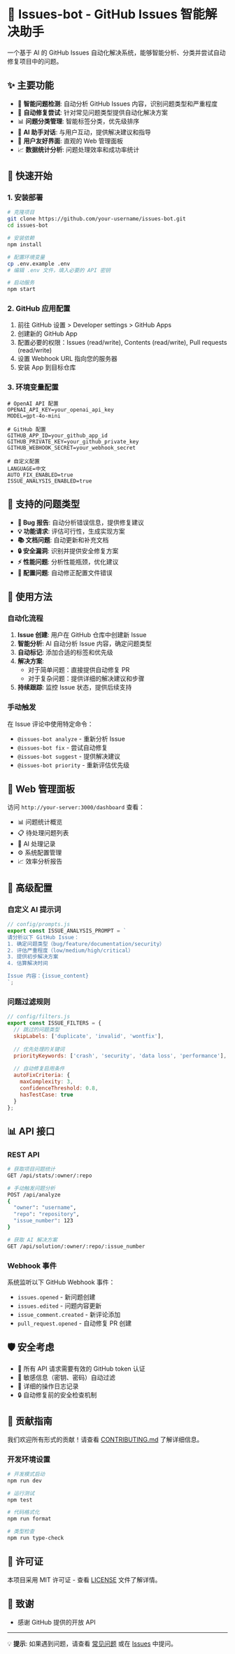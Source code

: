 # 🤖 Issues-bot - GitHub Issues 智能解决助手

一个基于 AI 的 GitHub Issues 自动化解决系统，能够智能分析、分类并尝试自动修复项目中的问题。

## ✨ 主要功能

- 🎯 **智能问题检测**: 自动分析 GitHub Issues 内容，识别问题类型和严重程度
- 🔧 **自动修复尝试**: 针对常见问题类型提供自动化解决方案
- 📊 **问题分类管理**: 智能标签分类，优先级排序
- 💬 **AI 助手对话**: 与用户互动，提供解决建议和指导
- 🎨 **用户友好界面**: 直观的 Web 管理面板
- 📈 **数据统计分析**: 问题处理效率和成功率统计

## 🚀 快速开始

### 1. 安装部署

```bash
# 克隆项目
git clone https://github.com/your-username/issues-bot.git
cd issues-bot

# 安装依赖
npm install

# 配置环境变量
cp .env.example .env
# 编辑 .env 文件，填入必要的 API 密钥

# 启动服务
npm start
```

### 2. GitHub 应用配置

1. 前往 GitHub 设置 > Developer settings > GitHub Apps
2. 创建新的 GitHub App
3. 配置必要的权限：Issues (read/write), Contents (read/write), Pull requests (read/write)
4. 设置 Webhook URL 指向您的服务器
5. 安装 App 到目标仓库

### 3. 环境变量配置

```env
# OpenAI API 配置
OPENAI_API_KEY=your_openai_api_key
MODEL=gpt-4o-mini

# GitHub 配置
GITHUB_APP_ID=your_github_app_id
GITHUB_PRIVATE_KEY=your_github_private_key
GITHUB_WEBHOOK_SECRET=your_webhook_secret

# 自定义配置
LANGUAGE=中文
AUTO_FIX_ENABLED=true
ISSUE_ANALYSIS_ENABLED=true
```

## 🔧 支持的问题类型

- **🐛 Bug 报告**: 自动分析错误信息，提供修复建议
- **💡 功能请求**: 评估可行性，生成实现方案
- **📚 文档问题**: 自动更新和补充文档
- **🔒 安全漏洞**: 识别并提供安全修复方案
- **⚡ 性能问题**: 分析性能瓶颈，优化建议
- **🔧 配置问题**: 自动修正配置文件错误

## 📖 使用方法

### 自动化流程

1. **Issue 创建**: 用户在 GitHub 仓库中创建新 Issue
2. **智能分析**: AI 自动分析 Issue 内容，确定问题类型
3. **自动标记**: 添加合适的标签和优先级
4. **解决方案**: 
   - 对于简单问题：直接提供自动修复 PR
   - 对于复杂问题：提供详细的解决建议和步骤
5. **持续跟踪**: 监控 Issue 状态，提供后续支持

### 手动触发

在 Issue 评论中使用特定命令：

- `@issues-bot analyze` - 重新分析 Issue
- `@issues-bot fix` - 尝试自动修复
- `@issues-bot suggest` - 提供解决建议
- `@issues-bot priority` - 重新评估优先级

## 🎨 Web 管理面板

访问 `http://your-server:3000/dashboard` 查看：

- 📊 问题统计概览
- 📋 待处理问题列表
- 🤖 AI 处理记录
- ⚙️ 系统配置管理
- 📈 效率分析报告

## 🔧 高级配置

### 自定义 AI 提示词

```javascript
// config/prompts.js
export const ISSUE_ANALYSIS_PROMPT = `
请分析以下 GitHub Issue：
1. 确定问题类型（bug/feature/documentation/security）
2. 评估严重程度（low/medium/high/critical）
3. 提供初步解决方案
4. 估算解决时间

Issue 内容：{issue_content}
`;
```

### 问题过滤规则

```javascript
// config/filters.js
export const ISSUE_FILTERS = {
  // 跳过的问题类型
  skipLabels: ['duplicate', 'invalid', 'wontfix'],
  
  // 优先处理的关键词
  priorityKeywords: ['crash', 'security', 'data loss', 'performance'],
  
  // 自动修复启用条件
  autoFixCriteria: {
    maxComplexity: 3,
    confidenceThreshold: 0.8,
    hasTestCase: true
  }
};
```

## 📊 API 接口

### REST API

```bash
# 获取项目问题统计
GET /api/stats/:owner/:repo

# 手动触发问题分析
POST /api/analyze
{
  "owner": "username",
  "repo": "repository",
  "issue_number": 123
}

# 获取 AI 解决方案
GET /api/solution/:owner/:repo/:issue_number
```

### Webhook 事件

系统监听以下 GitHub Webhook 事件：

- `issues.opened` - 新问题创建
- `issues.edited` - 问题内容更新
- `issue_comment.created` - 新评论添加
- `pull_request.opened` - 自动修复 PR 创建

## 🛡️ 安全考虑

- 🔐 所有 API 请求需要有效的 GitHub token 认证
- 🚫 敏感信息（密钥、密码）自动过滤
- 📝 详细的操作日志记录
- 🔒 自动修复前的安全检查机制

## 🤝 贡献指南

我们欢迎所有形式的贡献！请查看 [CONTRIBUTING.md](CONTRIBUTING.md) 了解详细信息。

### 开发环境设置

```bash
# 开发模式启动
npm run dev

# 运行测试
npm test

# 代码格式化
npm run format

# 类型检查
npm run type-check
```

## 📄 许可证

本项目采用 MIT 许可证 - 查看 [LICENSE](LICENSE) 文件了解详情。

## 🙏 致谢

- 感谢 GitHub 提供的开放 API

---

💡 **提示**: 如果遇到问题，请查看 [常见问题](docs/FAQ.md) 或在 [Issues](https://github.com/your-username/issues-bot/issues) 中提问。
